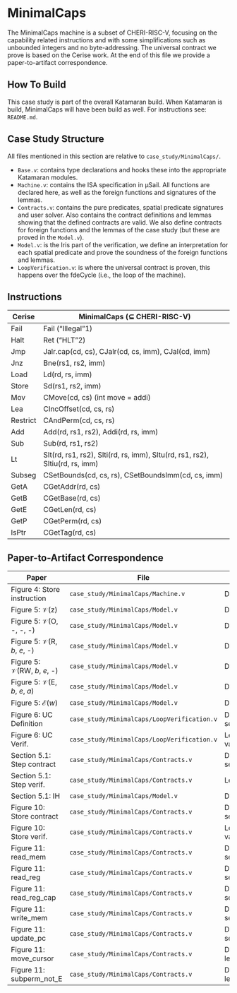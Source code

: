 # MinimalCaps

The MinimalCaps machine is a subset of CHERI-RISC-V, focusing on the capability
related instructions and with some simplifications such as unbounded integers
and no byte-addressing. The universal contract we prove is based on the Cerise
work. At the end of this file we provide a paper-to-artifact correspondence.

## How To Build

This case study is part of the overall Katamaran build. When Katamaran is build,
MinimalCaps will have been build as well. For instructions see: `README.md`.

## Case Study Structure
All files mentioned in this section are relative to `case_study/MinimalCaps/`.

- `Base.v`: contains type declarations and hooks these into the appropriate Katamaran
  modules.
- `Machine.v`: contains the ISA specification in μSail. All functions are declared here,
  as well as the foreign functions and signatures of the lemmas.
- `Contracts.v`: contains the pure predicates, spatial predicate signatures and
  user solver. Also contains the contract definitions and lemmas showing that
  the defined contracts are valid. We also define contracts for foreign
  functions and the lemmas of the case study (but these are proved in the `Model.v`).
- `Model.v`: is the Iris part of the verification, we define an interpretation for each
  spatial predicate and prove the soundness of the foreign functions and lemmas.
- `LoopVerification.v`: is where the universal contract is proven, this happens over
  the fdeCycle (i.e., the loop of the machine).

## Instructions

| Cerise   | MinimalCaps (⊆ CHERI-RISC-V)                                                 |
|----------|------------------------------------------------------------------------------|
| Fail     | Fail (“Illegal”1)                                                            |
| Halt     | Ret (“HLT”2)                                                                 |
| Jmp      | Jalr.cap(cd, cs), CJalr(cd, cs, imm), CJal(cd, imm)                          |
| Jnz      | Bne(rs1, rs2, imm)                                                           |
| Load     | Ld(rd, rs, imm)                                                              |
| Store    | Sd(rs1, rs2, imm)                                                            |
| Mov      | CMove(cd, cs) (int move = addi)                                              |
| Lea      | CIncOffset(cd, cs, rs)                                                       |
| Restrict | CAndPerm(cd, cs, rs)                                                         |
| Add      | Add(rd, rs1, rs2), Addi(rd, rs, imm)                                         |
| Sub      | Sub(rd, rs1, rs2)                                                            |
| Lt       | Slt(rd, rs1, rs2), Slti(rd, rs, imm), Sltu(rd, rs1, rs2), Sltiu(rd, rs, imm) |
| Subseg   | CSetBounds(cd, cs, rs), CSetBoundsImm(cd, cs, imm)                           |
| GetA     | CGetAddr(rd, cs)                                                             |
| GetB     | CGetBase(rd, cs)                                                             |
| GetE     | CGetLen(rd, cs)                                                              |
| GetP     | CGetPerm(rd, cs)                                                             |
| IsPtr    | CGetTag(rd, cs)                                                              |

## Paper-to-Artifact Correspondence

| Paper                         | File                                        | Definition                               |
|-------------------------------|---------------------------------------------|------------------------------------------|
| Figure 4: Store instruction   | `case_study/MinimalCaps/Machine.v`          | Definition fun\_exec\_sd                 |
| Figure 5: 𝒱(z)                | `case_study/MinimalCaps/Model.v`            | Definition interp\_z                     |
| Figure 5: 𝒱(O, -, -, -)       | `case_study/MinimalCaps/Model.v`            | Definition interp\_cap\_O                |
| Figure 5: 𝒱(R, _b_, _e_, -)   | `case_study/MinimalCaps/Model.v`            | Definition interp\_cap\_R                |
| Figure 5: 𝒱(RW, _b_, _e_, -)  | `case_study/MinimalCaps/Model.v`            | Definition interp\_cap\_RW               |
| Figure 5: 𝒱(E, _b_, _e_, _a_) | `case_study/MinimalCaps/Model.v`            | Definition interp\_cap\_E                |
| Figure 5: ℰ(_w_)              | `case_study/MinimalCaps/Model.v`            | Definition interp\_expr                  |
| Figure 6: UC Definition       | `case_study/MinimalCaps/LoopVerification.v` | Definition semContract\_loop             |
| Figure 6: UC Verif.           | `case_study/MinimalCaps/LoopVerification.v` | Lemma valid\_semContract\_loop2          |
| Section 5.1: Step contract    | `case_study/MinimalCaps/Contracts.v`        | Definition sep\_contract\_step           |
| Section 5.1: Step verif.      | `case_study/MinimalCaps/Contracts.v`        | Lemma valid\_contract\_step              |
| Section 5.1: IH               | `case_study/MinimalCaps/Model.v`            | Definition IH                            |
| Figure 10: Store contract     | `case_study/MinimalCaps/Contracts.v`        | Definition sep\_contract\_exec\_sd       |
| Figure 10: Store verif.       | `case_study/MinimalCaps/Contracts.v`        | Lemma valid\_contract\_exec\_sd          |
| Figure 11: read\_mem          | `case_study/MinimalCaps/Contracts.v`        | Definition sep\_contract\_read\_mem      |
| Figure 11: read\_reg          | `case_study/MinimalCaps/Contracts.v`        | Definition sep\_contract\_read\_reg      |
| Figure 11: read\_reg\_cap     | `case_study/MinimalCaps/Contracts.v`        | Definition sep\_contract\_read\_reg\_cap |
| Figure 11: write\_mem         | `case_study/MinimalCaps/Contracts.v`        | Definition sep\_contract\_write\_mem     |
| Figure 11: update\_pc         | `case_study/MinimalCaps/Contracts.v`        | Definition sep\_contract\_update\_pc     |
| Figure 11: move\_cursor       | `case_study/MinimalCaps/Contracts.v`        | Definition lemma\_safe\_move\_cursor     |
| Figure 11: subperm\_not\_E    | `case_study/MinimalCaps/Contracts.v`        | Definition lemma\_subperm\_not\_E        |
